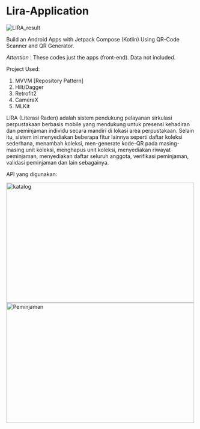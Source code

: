 # Lira-Application
![LIRA_result](https://user-images.githubusercontent.com/36807013/215308962-093a3b83-0aad-434f-a3d0-3c0b27e4de57.jpg)

Build an Android Apps with Jetpack Compose (Kotlin) Using QR-Code Scanner and QR Generator. 

*Attention* : These codes just the apps (front-end). Data not included.

Project Used:
1. MVVM [Repository Pattern]
2. Hilt/Dagger
3. Retrofit2
4. CameraX
5. MLKit

LIRA (Literasi Raden) adalah sistem pendukung pelayanan sirkulasi perpustakaan berbasis mobile yang mendukung untuk presensi kehadiran dan peminjaman individu secara mandiri di lokasi area perpustakaan. Selain itu, sistem ini menyediakan beberapa fitur lainnya seperti daftar koleksi sederhana, menambah koleksi, men-generate kode-QR pada masing-masing unit koleksi, menghapus unit koleksi, menyediakan riwayat peminjaman, menyediakan daftar seluruh anggota, verifikasi peminjaman, validasi peminjaman dan lain sebagainya.

API yang digunakan:

<img alt="katalog" src="https://user-images.githubusercontent.com/36807013/217808908-459a4959-0a2c-4c15-8f61-ef2a30fc4173.png" width="500" height="320"> <img alt="Peminjaman" src="https://user-images.githubusercontent.com/36807013/217807419-5d7adb62-e8f8-483d-b9e9-ee64e8ec156e.png" width="500" height="320">



